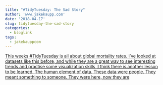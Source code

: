 ```yaml
---
title: "#TidyTuesday: The Sad Story"
author: 'www.jakekaupp.com'
date: '2018-04-17'
slug: tidytuesday-the-sad-story
categories:
  - bloglink
tags:
  - jakekauppcom
---
```


[This weeks #TidyTuesday is all about global mortality rates. I’ve looked at datasets like this before, and while they are a great way to see interesting trends and practise some visualization skills, I think there is another lesson to be learned. The human element of data. These data were people. They meant something to someone. They were here, now they are<i class="fas fa-external-link-alt"></i>](http://www.jakekaupp.com/post/tidytuesday-the-sad-story/)

